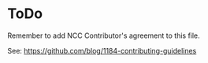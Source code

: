 ToDo
====

Remember to add NCC Contributor's agreement to this file.


See:
  https://github.com/blog/1184-contributing-guidelines
